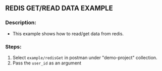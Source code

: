 ## REDIS GET/READ DATA EXAMPLE

### Description:
- This example shows how to read/get data from redis.

### Steps:
1. Select ```example/redisGet``` in postman under "demo-project" collection.
2. Pass the ```user_id``` as an argument
